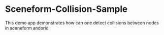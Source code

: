 # Sceneform-Collision-Sample

This demo app demonstrates how can one detect collisions between nodes in sceneform andorid
